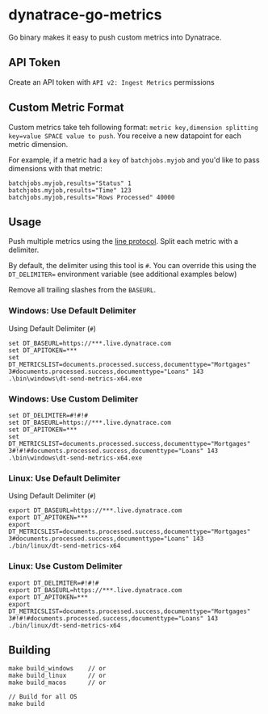 # dynatrace-go-metrics
Go binary makes it easy to push custom metrics into Dynatrace.

## API Token
Create an API token with `API v2: Ingest Metrics` permissions

## Custom Metric Format

Custom metrics take teh following format: `metric key,dimension splitting key=value SPACE value to push`. You receive a new datapoint for each metric dimension.

For example, if a metric had a `key` of `batchjobs.myjob` and you'd like to pass dimensions with that metric:

```
batchjobs.myjob,results="Status" 1
batchjobs.myjob,results="Time" 123
batchjobs.myjob,results="Rows Processed" 40000
```

## Usage

Push multiple metrics using the [line protocol](https://www.dynatrace.com/support/help/how-to-use-dynatrace/metrics/metric-ingestion/metric-ingestion-protocol/). Split each metric with a delimiter.

By default, the delimiter using this tool is `#`. You can override this using the `DT_DELIMITER=` environment variable (see additional examples below)

Remove all trailing slashes from the `BASEURL`.

### Windows: Use Default Delimiter

Using Default Delimiter (`#`)

```
set DT_BASEURL=https://***.live.dynatrace.com
set DT_APITOKEN=***
set DT_METRICSLIST=documents.processed.success,documenttype="Mortgages" 3#documents.processed.success,documenttype="Loans" 143
.\bin\windows\dt-send-metrics-x64.exe
```

### Windows: Use Custom Delimiter
```
set DT_DELIMITER=#!#!#
set DT_BASEURL=https://***.live.dynatrace.com
set DT_APITOKEN=***
set DT_METRICSLIST=documents.processed.success,documenttype="Mortgages" 3#!#!#documents.processed.success,documenttype="Loans" 143
.\bin\windows\dt-send-metrics-x64.exe
```

### Linux: Use Default Delimiter

Using Default Delimiter (`#`)

```
export DT_BASEURL=https://***.live.dynatrace.com
export DT_APITOKEN=***
export DT_METRICSLIST=documents.processed.success,documenttype="Mortgages" 3#documents.processed.success,documenttype="Loans" 143
./bin/linux/dt-send-metrics-x64
```

### Linux: Use Custom Delimiter
```
export DT_DELIMITER=#!#!#
export DT_BASEURL=https://***.live.dynatrace.com
export DT_APITOKEN=***
export DT_METRICSLIST=documents.processed.success,documenttype="Mortgages" 3#!#!#documents.processed.success,documenttype="Loans" 143
./bin/linux/dt-send-metrics-x64
```

## Building
```
make build_windows    // or
make build_linux      // or
make build_macos      // or

// Build for all OS
make build
```
